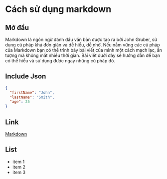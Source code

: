 # Cách sử dụng markdown
## Mở đầu
Markdown là ngôn ngữ đánh dấu văn bản được tạo ra bởi John Gruber, sử dụng cú pháp khá đơn giản và dễ hiểu, dễ nhớ. Nếu nắm vững các cú pháp của Markdown bạn có thể trình bày bài viết của mình một cách mạch lạc, ấn tượng mà không mất nhiều thời gian. Bài viết dưới đây sẽ hướng dẫn để bạn có thể hiểu và sử dụng được ngay những cú pháp đó.
## Include Json
```json
{
  "firstName": "John",
  "lastName": "Smith",
  "age": 25
}
```
## Link
[Markdown](http://https://vi.wikipedia.org/wiki/Markdown)
## List
* item 1
* item 2
* item 3